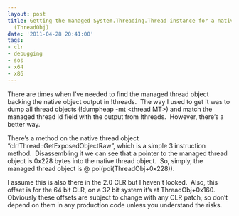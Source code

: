 ```yaml
---
layout: post
title: Getting the managed System.Threading.Thread instance for a native thread object
  (ThreadObj)
date: '2011-04-28 20:41:00'
tags:
- clr
- debugging
- sos
- x64
- x86
---
```


<p>There are times when I&rsquo;ve needed to find the managed thread object backing the native object output in !threads.&nbsp; The way I used to get it was to dump all thread objects (!dumpheap -mt &lt;thread MT&gt;) and match the managed thread Id field with the output from !threads.&nbsp; However, there&rsquo;s a better way.&nbsp;</p>

<p>There&rsquo;s a method on the native thread object &ldquo;clr!Thread::GetExposedObjectRaw&rdquo;, which is a simple 3 instruction method.&nbsp; Disassembling it we can see that a pointer to the managed thread object is 0x228 bytes into the native thread object.&nbsp; So, simply, the managed thread object is @ poi(poi(ThreadObj+0x228)).</p>

<p>I assume this is also there in the 2.0 CLR but I haven&rsquo;t looked.&nbsp; Also, this offset is for the 64 bit CLR, on a 32 bit system it&rsquo;s at ThreadObj+0x160.&nbsp; Obviously these offsets are subject to change with any CLR patch, so don&rsquo;t depend on them in any production code unless you understand the risks.</p>
